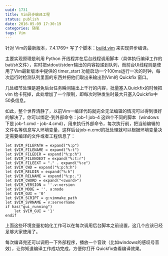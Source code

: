 ```yaml
---
uuid: 1731
title: Vim异步编译工程
status: publish
date: 2016-05-09 17:30:19
categories: 随笔
tags: Vim
---
```

针对 Vim的最新版本，7.4.1769+ 写了个脚本：[build.vim](https://github.com/skywind3000/vim/blob/master/asc/build.vim) 来实现异步编译。

主要实现原理是利用 Python 开线程并在后台线程调用脚本（具体执行编译工作的bat/sh文件），实时把stdout/stderr输出的内容投递到队列，而前台UI线程则是使用了Vim最新版本中提供的 timer_start 功能启动一个100ms运行一次的时钟，每次运行时检测队列里面的东西并把他们取出来输出到Vim的 Quickfix 窗口。

几处细节处理是避免后台任务瞬间输出上千行的内容，批量塞入Quickfix的时候把vim 给卡死掉，此处增加了一个限制，即每次时钟发生时最大只塞入Quickfix中50条信息。

如此，整个世界清静了，以前Vim一编译代码就完全无法编辑的情况可以得到很好的解决了。你可以绑定-到外部命令：job-1 job-4 这四个不同的脚本（windows下是 job-1.cmd - job-4.cmd），用来执行外部命令，每次执行前，把当前编辑的文件名等信息写入环境变量，这样后台job-n.cmd的批处理就可以根据环境变量决定需要编译的文件或者工程信息了：

```viml
let $VIM_FILEPATH = expand("%:p")
let $VIM_FILENAME = expand("%:t")
let $VIM_FILEDIR = expand("%:p:h")
let $VIM_FILENOEXT = expand("%:t:r")
let $VIM_FILEEXT = "." . expand("%:e")
let $VIM_CWD = expand("%:p:h:h")
let $VIM_RELDIR = expand("%:h")
let $VIM_RELNAME = expand("%:p:.")
let $VIM_CWORD = expand("<cword>")
let $VIM_VERSION = ''.v:version
let $VIM_MODE = ''. a:mode
let $VIM_GUI = '0'
let $VIM_SCRIPT = g:vimmake_path
let $VIM_SVRNAME = v:servername
if has("gui_running")
    let $VIM_GUI = '1'
endif
```

上面这些环境变量初始化工作可以在每次调用后台脚本之前设置，这几个应该已经足够大家使用了。

每次编译完还可以调用一下外部程序，播放一个音效（比如windows的感叹号音效），让你知道编译工作成功完成，方便你打开 Quickfix查看编译效果。

